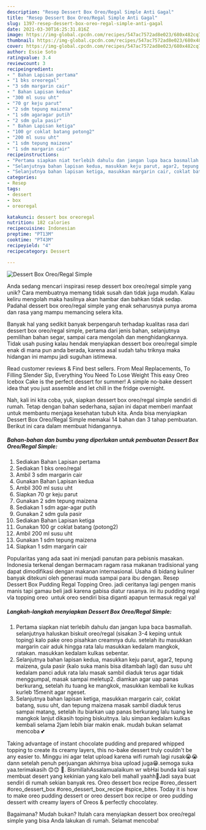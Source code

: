 ```yaml
---
description: "Resep Dessert Box Oreo/Regal Simple Anti Gagal"
title: "Resep Dessert Box Oreo/Regal Simple Anti Gagal"
slug: 1397-resep-dessert-box-oreo-regal-simple-anti-gagal
date: 2021-03-30T16:25:31.816Z
image: https://img-global.cpcdn.com/recipes/547ac7572ad8e023/680x482cq70/dessert-box-oreoregal-simple-foto-resep-utama.jpg
thumbnail: https://img-global.cpcdn.com/recipes/547ac7572ad8e023/680x482cq70/dessert-box-oreoregal-simple-foto-resep-utama.jpg
cover: https://img-global.cpcdn.com/recipes/547ac7572ad8e023/680x482cq70/dessert-box-oreoregal-simple-foto-resep-utama.jpg
author: Essie Soto
ratingvalue: 3.4
reviewcount: 3
recipeingredient:
- " Bahan Lapisan pertama"
- "1 bks oreoregal"
- "3 sdm margarin cair"
- " Bahan Lapisan kedua"
- "300 ml susu uht"
- "70 gr keju parut"
- "2 sdm tepung maizena"
- "1 sdm agaragar putih"
- "2 sdm gula pasir"
- " Bahan Lapisan ketiga"
- "100 gr coklat batang potong2"
- "200 ml susu uht"
- "1 sdm tepung maizena"
- "1 sdm margarin cair"
recipeinstructions:
- "Pertama siapkan niat terlebih dahulu dan jangan lupa baca basmallah. selanjutnya haluskan biskuit oreo/regal (sisakan 3-4 keping untuk toping) kalo pake oreo pisahkan creamnya dulu. setelah itu masukkan margarin cair aduk hingga rata lalu masukkan kedalam mangkok, ratakan. masukkan kedalam kulkas sebentar."
- "Selanjutnya bahan lapisan kedua, masukkan keju parut, agar2, tepung maizena, gula pasir (kalo suka manis bisa ditambah lagi) dan susu uht kedalam panci aduk rata lalu masak sambil diaduk terus agar tidak menggumpal, masak sampai meletup2. diamkan agar uap panas berkurang, setelah itu tuang ke mangkok, masukkan kembali ke kulkas kurleb 15menit agar ngeset."
- "Selanjutnya bahan lapisan ketiga, masukkan margarin cair, coklat batang, susu uht, dan tepung maizena masak sambil diaduk terus sampai matang, setelah itu biarkan uap panas berkurang lalu tuang ke mangkok lanjut dikasih toping biskuitnya. lalu simpan kedalam kulkas kembali selama 2jam lebih biar makin enak. mudah bukan selamat mencoba 💕"
categories:
- Resep
tags:
- dessert
- box
- oreoregal

katakunci: dessert box oreoregal 
nutrition: 182 calories
recipecuisine: Indonesian
preptime: "PT13M"
cooktime: "PT43M"
recipeyield: "4"
recipecategory: Dessert

---
```



![Dessert Box Oreo/Regal Simple](https://img-global.cpcdn.com/recipes/547ac7572ad8e023/680x482cq70/dessert-box-oreoregal-simple-foto-resep-utama.jpg)

Anda sedang mencari inspirasi resep dessert box oreo/regal simple yang unik? Cara membuatnya memang tidak susah dan tidak juga mudah. Kalau keliru mengolah maka hasilnya akan hambar dan bahkan tidak sedap. Padahal dessert box oreo/regal simple yang enak seharusnya punya aroma dan rasa yang mampu memancing selera kita.

Banyak hal yang sedikit banyak berpengaruh terhadap kualitas rasa dari dessert box oreo/regal simple, pertama dari jenis bahan, selanjutnya pemilihan bahan segar, sampai cara mengolah dan menghidangkannya. Tidak usah pusing kalau hendak menyiapkan dessert box oreo/regal simple enak di mana pun anda berada, karena asal sudah tahu triknya maka hidangan ini mampu jadi suguhan istimewa.

Read customer reviews &amp; Find best sellers. From Meal Replacements, To Filling Slender Sip, Everything You Need To Lose Weight This easy Oreo Icebox Cake is the perfect dessert for summer! A simple no-bake dessert idea that you just assemble and let chill in the fridge overnight.


Nah, kali ini kita coba, yuk, siapkan dessert box oreo/regal simple sendiri di rumah. Tetap dengan bahan sederhana, sajian ini dapat memberi manfaat untuk membantu menjaga kesehatan tubuh kita. Anda bisa menyiapkan Dessert Box Oreo/Regal Simple memakai 14 bahan dan 3 tahap pembuatan. Berikut ini cara dalam membuat hidangannya.

<!--inarticleads1-->

##### Bahan-bahan dan bumbu yang diperlukan untuk pembuatan Dessert Box Oreo/Regal Simple:

1. Sediakan  Bahan Lapisan pertama
1. Sediakan 1 bks oreo/regal
1. Ambil 3 sdm margarin cair
1. Gunakan  Bahan Lapisan kedua
1. Ambil 300 ml susu uht
1. Siapkan 70 gr keju parut
1. Gunakan 2 sdm tepung maizena
1. Sediakan 1 sdm agar-agar putih
1. Gunakan 2 sdm gula pasir
1. Sediakan  Bahan Lapisan ketiga
1. Gunakan 100 gr coklat batang (potong2)
1. Ambil 200 ml susu uht
1. Gunakan 1 sdm tepung maizena
1. Siapkan 1 sdm margarin cair


Popularitas yang ada saat ini menjadi panutan para pebisnis masakan. Indonesia terkenal dengan bermacam ragam rasa makanan tradisional yang dapat dimodifikasi dengan makanan internasional. Usaha di bidang kuliner banyak ditekuni oleh generasi muda sampai para ibu dengan. Resep Dessert Box Pudding Regal Topping Oreo. jadi ceritanya lagi pengen manis manis tapi gamau beli jadi karena gabisa diatur rasanya. ini itu pudding regal vla topping oreo ️ untuk oreo sendiri bisa diganti apapun termasuk regal ya! 

<!--inarticleads2-->

##### Langkah-langkah menyiapkan Dessert Box Oreo/Regal Simple:

1. Pertama siapkan niat terlebih dahulu dan jangan lupa baca basmallah. selanjutnya haluskan biskuit oreo/regal (sisakan 3-4 keping untuk toping) kalo pake oreo pisahkan creamnya dulu. setelah itu masukkan margarin cair aduk hingga rata lalu masukkan kedalam mangkok, ratakan. masukkan kedalam kulkas sebentar.
1. Selanjutnya bahan lapisan kedua, masukkan keju parut, agar2, tepung maizena, gula pasir (kalo suka manis bisa ditambah lagi) dan susu uht kedalam panci aduk rata lalu masak sambil diaduk terus agar tidak menggumpal, masak sampai meletup2. diamkan agar uap panas berkurang, setelah itu tuang ke mangkok, masukkan kembali ke kulkas kurleb 15menit agar ngeset.
1. Selanjutnya bahan lapisan ketiga, masukkan margarin cair, coklat batang, susu uht, dan tepung maizena masak sambil diaduk terus sampai matang, setelah itu biarkan uap panas berkurang lalu tuang ke mangkok lanjut dikasih toping biskuitnya. lalu simpan kedalam kulkas kembali selama 2jam lebih biar makin enak. mudah bukan selamat mencoba 💕


Taking advantage of instant chocolate pudding and prepared whipped topping to create its creamy layers, this no-bake dessert truly couldn&#39;t be any easier to. Minggu ini agar telat upload karena wifi rumah lagi rusak😭😭 dann setelah penuh perjuangan akhirnya bisa upload juga😁.semoga suka yaa.terimakasih 😊😊 🙏. BismillahAssalamualaikum wr wbHai bunda kali saya membuat desert yang kekinian yang kalo beli mahall yaahh🤭Jadi saya buat sendiri di rumah sekian banyak res. Oreo dessert box recipe #oreo_dessert #oreo_dessert_box #oreo_dessert_box_recipe #spice_bites. Today it is how to make oreo pudding dessert or oreo dessert box recipe or oreo pudding dessert with creamy layers of Oreos &amp; perfectly chocolatey. 

Bagaimana? Mudah bukan? Itulah cara menyiapkan dessert box oreo/regal simple yang bisa Anda lakukan di rumah. Selamat mencoba!
